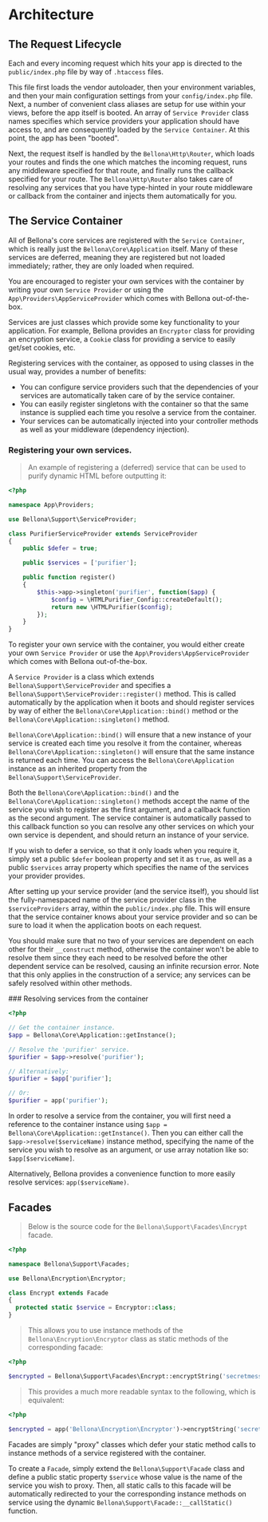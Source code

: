 # Architecture

## The Request Lifecycle

Each and every incoming request which hits your app is directed to the `public/index.php` file by way of `.htaccess` files.

This file first loads the vendor autoloader, then your environment variables, and then your main configuration settings from your `config/index.php` file. Next, a number of convenient class aliases are setup for use within your views, before the app itself is booted. An array of `Service Provider` class names specifies which service providers your application should have access to, and are consequently loaded by the `Service Container`. At this point, the app has been "booted".

Next, the request itself is handled by the `Bellona\Http\Router`, which loads your routes and finds the one which matches the incoming request, runs any middleware specified for that route, and finally runs the callback specified for your route. The `Bellona\Http\Router` also takes care of resolving any services that you have type-hinted in your route middleware or callback from the container and injects them automatically for you.

## The Service Container

All of Bellona's core services are registered with the `Service Container`, which is really just the `Bellona\Core\Application` itself. Many of these services are deferred, meaning they are registered but not loaded immediately; rather, they are only loaded when required.

You are encouraged to register your own services with the container by writing your own `Service Provider` or using the `App\Providers\AppServiceProvider` which comes with Bellona out-of-the-box.

<aside class="notice">
  Services are just classes which provide some key functionality to your application. For example, Bellona provides an <code>Encryptor</code> class for providing an encryption service, a <code>Cookie</code> class for providing a service to easily get/set cookies, etc.
</aside>

Registering services with the container, as opposed to using classes in the usual way, provides a number of benefits:

- You can configure service providers such that the dependencies of your services are automatically taken care of by the service container.
- You can easily register singletons with the container so that the same instance is supplied each time you resolve a service from the container.
- Your services can be automatically injected into your controller methods as well as your middleware (dependency injection).

### Registering your own services.

> An example of registering a (deferred) service that can be used to purify dynamic HTML before outputting it:

```php
<?php

namespace App\Providers;

use Bellona\Support\ServiceProvider;

class PurifierServiceProvider extends ServiceProvider
{
    public $defer = true;

    public $services = ['purifier'];

    public function register()
    {
        $this->app->singleton('purifier', function($app) {
            $config = \HTMLPurifier_Config::createDefault();
            return new \HTMLPurifier($config);
        });
    }
}
```

To register your own service with the container, you would either create your own `Service Provider` or use the `App\Providers\AppServiceProvider` which comes with Bellona out-of-the-box.

A `Service Provider` is a class which extends `Bellona\Support\ServiceProvider` and specifies a `Bellona\Support\ServiceProvider::register()` method. This is called automatically by the application when it boots and should register services by way of either the `Bellona\Core\Application::bind()` method or the `Bellona\Core\Application::singleton()` method.

`Bellona\Core\Application::bind()` will ensure that a new instance of your service is created each time you resolve it from the container, whereas `Bellona\Core\Application::singleton()` will ensure that the same instance is returned each time. You can access the `Bellona\Core\Application` instance as an inherited property from the `Bellona\Support\ServiceProvider`.

Both the `Bellona\Core\Application::bind()` and the `Bellona\Core\Application::singleton()` methods accept the name of the service you wish to register as the first argument, and a callback function as the second argument. The service container is automatically passed to this callback function so you can resolve any other services on which your own service is dependent, and should return an instance of your service.

If you wish to defer a service, so that it only loads when you require it, simply set a public `$defer` boolean property and set it as `true`, as well as a public `$services` array property which specifies the name of the services your provider provides.

After setting up your service provider (and the service itself), you should list the fully-namespaced name of the service provider class in the `$serviceProviders` array, within the `public/index.php` file. This will ensure that the service container knows about your service provider and so can be sure to load it when the application boots on each request.

<aside class="notice">
  You should make sure that no two of your services are dependent on each other for their <code>__construct</code> method, otherwise the container won't be able to resolve them since they each need to be resolved before the other dependent service can be resolved, causing an infinite recursion error. Note that this only applies in the construction of a service; any services can be safely resolved within other methods.
</aside>

### Resolving services from the container

```php
<?php

// Get the container instance.
$app = Bellona\Core\Application::getInstance();

// Resolve the 'purifier' service.
$purifier = $app->resolve('purifier');

// Alternatively:
$purifier = $app['purifier'];

// Or:
$purifier = app('purifier');
```

In order to resolve a service from the container, you will first need a reference to the container instance using `$app = Bellona\Core\Application::getInstance()`. Then you can either call the `$app->resolve($serviceName)` instance method, specifying the name of the service you wish to resolve as an argument, or use array notation like so: `$app[$serviceName]`.

Alternatively, Bellona provides a convenience function to more easily resolve services: `app($serviceName)`.

## Facades

> Below is the source code for the `Bellona\Support\Facades\Encrypt` facade.

```php
<?php

namespace Bellona\Support\Facades;

use Bellona\Encryption\Encryptor;

class Encrypt extends Facade
{
  protected static $service = Encryptor::class;
}

```

> This allows you to use instance methods of the `Bellona\Encryption\Encryptor` class as static methods of the corresponding facade:

```php
<?php

$encrypted = Bellona\Support\Facades\Encrypt::encryptString('secretmessage');

```

> This provides a much more readable syntax to the following, which is equivalent:

```php
<?php

$encrypted = app('Bellona\Encryption\Encryptor')->encryptString('secretmessage');

```

Facades are simply "proxy" classes which defer your static method calls to instance methods of a service registered with the container.

To create a `Facade`, simply extend the `Bellona\Support\Facade` class and define a public static property `$service` whose value is the name of the service you wish to proxy. Then, all static calls to this facade will be automatically redirected to your the corresponding instance methods on service using the dynamic `Bellona\Support\Facade::__callStatic()` function.

